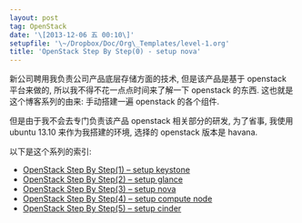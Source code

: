 ```yaml
---
layout: post
tag: OpenStack
date: '\[2013-12-06 五 00:10\]'
setupfile: '\~/Dropbox/Doc/Org\_Templates/level-1.org'
title: 'OpenStack Step By Step(0) - setup nova'
---
```


新公司聘用我负责公司产品底层存储方面的技术, 但是该产品是基于 openstack
平台来做的, 所以我不得不花一点点时间来了解一下 openstack 的东西.
这也就是 这个博客系列的由来: 手动搭建一遍 openstack 的各个组件.

但是由于我不会去专门负责该产品 openstack 相关部分的研发, 为了省事,
我使用 ubuntu 13.10 来作为我搭建的环境, 选择的 openstack 版本是 havana.

以下是这个系列的索引:

-   [OpenStack Step By Step(1) – setup
    keystone](http://mathslinux.org/?p%3D398)
-   [OpenStack Step By Step(2) – setup
    glance](http://mathslinux.org/?p%3D419)
-   [OpenStack Step By Step(3) – setup
    nova](http://mathslinux.org/?p%3D421)
-   [OpenStack Step By Step(4) – setup compute
    node](http://mathslinux.org/?p%3D429)
-   [OpenStack Step By Step(5) – setup
    cinder](http://mathslinux.org/?p%3D436)
